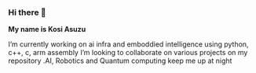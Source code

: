 ### Hi there 👋

**My name is Kosi Asuzu**

<!--
**asuzukosi/asuzukosi** is a ✨ _special_ ✨ repository because its `README.md` (this file) appears on your GitHub profile.

Here are some ideas to get you started:
-->
I’m currently working on ai infra and emboddied intelligence using python, c++, c, arm assembly
I’m looking to collaborate on various projects on my repository
.AI, Robotics and Quantum computing keep me up at night


